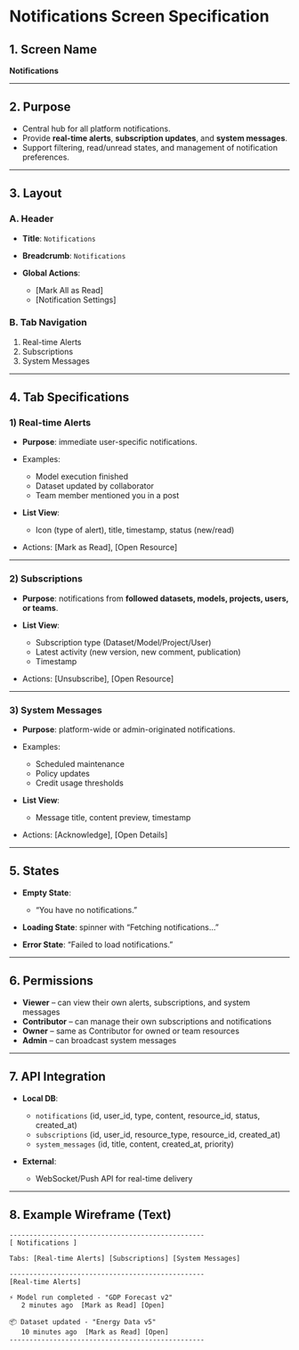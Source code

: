 # Notifications Screen Specification

## 1. Screen Name

**Notifications**

---

## 2. Purpose

* Central hub for all platform notifications.
* Provide **real-time alerts**, **subscription updates**, and **system messages**.
* Support filtering, read/unread states, and management of notification preferences.

---

## 3. Layout

### A. Header

* **Title**: `Notifications`
* **Breadcrumb**: `Notifications`
* **Global Actions**:

  * \[Mark All as Read]
  * \[Notification Settings]

### B. Tab Navigation

1. Real-time Alerts
2. Subscriptions
3. System Messages

---

## 4. Tab Specifications

### 1) Real-time Alerts

* **Purpose**: immediate user-specific notifications.
* Examples:

  * Model execution finished
  * Dataset updated by collaborator
  * Team member mentioned you in a post
* **List View**:

  * Icon (type of alert), title, timestamp, status (new/read)
* Actions: \[Mark as Read], \[Open Resource]

---

### 2) Subscriptions

* **Purpose**: notifications from **followed datasets, models, projects, users, or teams**.
* **List View**:

  * Subscription type (Dataset/Model/Project/User)
  * Latest activity (new version, new comment, publication)
  * Timestamp
* Actions: \[Unsubscribe], \[Open Resource]

---

### 3) System Messages

* **Purpose**: platform-wide or admin-originated notifications.
* Examples:

  * Scheduled maintenance
  * Policy updates
  * Credit usage thresholds
* **List View**:

  * Message title, content preview, timestamp
* Actions: \[Acknowledge], \[Open Details]

---

## 5. States

* **Empty State**:

  * “You have no notifications.”
* **Loading State**: spinner with “Fetching notifications…”
* **Error State**: “Failed to load notifications.”

---

## 6. Permissions

* **Viewer** – can view their own alerts, subscriptions, and system messages
* **Contributor** – can manage their own subscriptions and notifications
* **Owner** – same as Contributor for owned or team resources
* **Admin** – can broadcast system messages

---

## 7. API Integration

* **Local DB**:

  * `notifications` (id, user\_id, type, content, resource\_id, status, created\_at)
  * `subscriptions` (id, user\_id, resource\_type, resource\_id, created\_at)
  * `system_messages` (id, title, content, created\_at, priority)
* **External**:

  * WebSocket/Push API for real-time delivery

---

## 8. Example Wireframe (Text)

```
-------------------------------------------------
[ Notifications ]

Tabs: [Real-time Alerts] [Subscriptions] [System Messages]

-------------------------------------------------
[Real-time Alerts]

⚡ Model run completed - "GDP Forecast v2"
   2 minutes ago  [Mark as Read] [Open]

📦 Dataset updated - "Energy Data v5"
   10 minutes ago  [Mark as Read] [Open]
-------------------------------------------------
```


